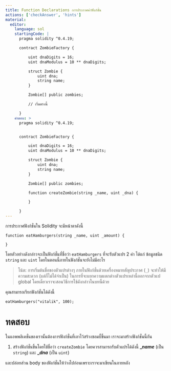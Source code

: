 ```yaml
---
title: Function Declarations การประกาศค่าฟังก์ชั่น
actions: ['checkAnswer', 'hints']
material:
  editor:
    language: sol
    startingCode: |
      pragma solidity ^0.4.19;

      contract ZombieFactory {

          uint dnaDigits = 16;
          uint dnaModulus = 10 ** dnaDigits;

          struct Zombie {
              uint dna;
              string name;
          }

          Zombie[] public zombies;

          // เริ่มตรงนี้

      }
    คำตอบ: >
      pragma solidity ^0.4.19;


      contract ZombieFactory {

          uint dnaDigits = 16;
          uint dnaModulus = 10 ** dnaDigits;

          struct Zombie {
              uint dna;
              string name;
          }

          Zombie[] public zombies;

          function createZombie(string _name, uint _dna) {

          }

      }
---
```


การประกาศฟังก์ชั่นใน Solidity จะมีหน้าตาดังนี้

```
function eatHamburgers(string _name, uint _amount) {

}
```

โดยตัวอย่างดังกล่าวจะเป็นฟังก์ชั่นที่ชื่อว่า `eatHamburgers` ที่จะรับตัวแปร 2 ค่า ได้แก่ ข้อมูลชนิด `string` และ `uint` โดยในตอนนี้ภายในฟังก์ชั่นจะยังไม่มีอะไร

> โน้ต: การเริ่มต้นชื่อของตัวแปรต่างๆ ภายในฟังก์ชั่นด้วยเครื่องหมายสัญประกาศ (`_`) จะทำให้มีความสะดวก (แต่ก็ไม่ได้จำเป็น) ในการที่จะแยกความแตกต่างตัวแปรเหล่านี้ออกจากตัวแป global โดยเดี๋ยวเราจะสอนวิธีการใช้ดังกล่าวในบทนี้ด้วย 

คุณสามารถเรียกฟังก์ชั่นได้ดังนี้

```
eatHamburgers("vitalik", 100);
```

# ทดสอบ

ในแอพพลิเคชั่นของเรานั้นต้องการฟังก์ชั่นที่เอาไว้สร้างซอมบี้ขึ้นมา เราจะมาสร้างฟังก์ชั่นนี้กัน

1.	สร้างฟังก์ชั่นขึ้นโดยใช้ชื่อว่า `createZombie`  โดยควรสามารถรับตัวแปรได้ดังนี้ **__name_** (เป็น `string`) และ **__dna_** (เป็น `uint`) 

และปล่อยส่วน body ของฟังก์ชั่นให้ว่างไปก่อนเพราะเราจะมาเขียนในภายหลัง
